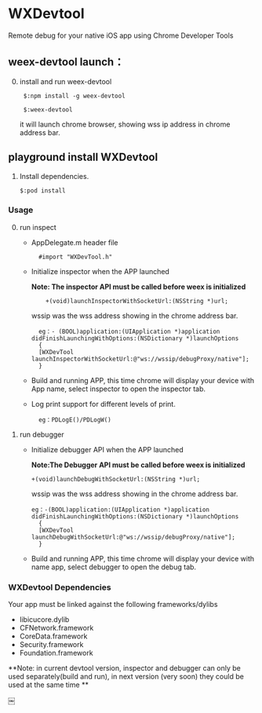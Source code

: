 # WXDevtool
Remote debug for your native iOS app using Chrome Developer Tools

## weex-devtool launch：

0. install and run weex-devtool

		$:npm install -g weex-devtool

		$:weex-devtool  

	it will launch chrome browser, showing wss ip address in chrome address bar.
		
		
## playground install WXDevtool

1. Install dependencies.
   
       $:pod install

### Usage
0. run inspect 
	* AppDelegate.m header file

			#import "WXDevTool.h"
		
	* Initialize inspector when the APP launched
	
	    **Note: The inspector API must be called before weex is initialized**
		
			  +(void)launchInspectorWithSocketUrl:(NSString *)url;		
	   wssip was the wss address showing in the chrome address bar.

	 		eg：- (BOOL)application:(UIApplication *)application didFinishLaunchingWithOptions:(NSDictionary *)launchOptions
			{
			[WXDevTool launchInspectorWithSocketUrl:@"ws://wssip/debugProxy/native"];
			}

	 
	* Build and running APP, this time chrome will display your device with App name, select inspector to open the inspector tab.
	* Log print support for different levels of print.
	
			eg：PDLogE()/PDLogW()

0. run debugger
	* Initialize debugger API when the APP launched
	
	  **Note:The Debugger API must be called before weex is initialized**
	
		  +(void)launchDebugWithSocketUrl:(NSString *)url;

	   wssip was the wss address showing in the chrome address bar.
	 
	 	  eg：-(BOOL)application:(UIApplication *)application didFinishLaunchingWithOptions:(NSDictionary *)launchOptions
			{
    		[WXDevTool launchDebugWithSocketUrl:@"ws://wssip/debugProxy/native"];
			}

	* Build and running APP, this time chrome will display your device with name app, select debugger to open the debug tab.
	
### WXDevtool Dependencies

Your app must be linked against the following frameworks/dylibs

* libicucore.dylib
* CFNetwork.framework
* CoreData.framework
* Security.framework
* Foundation.framework

**Note: in current devtool version, inspector and debugger can only be used separately(build and run), in next version (very soon) they could be used at the same time **



￼